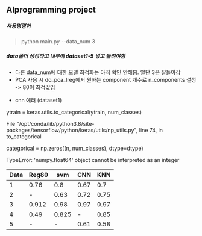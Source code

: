 ## AIprogramming project
##### 사용명령어
> python main.py --data_num 3

##### data폴더 생성하고 내부에 dataset1-5 넣고 돌려야함

- 다른 data_num에 대한 모델 최적화는 아직 확인 안해봄. 일단 3은 잘돌아감
- PCA 사용 시 do_pca_lreg에서 원하는 component 개수로 n_components 설정 -> 80이 최적값임


* cnn 에러 (dataset1)

ytrain = keras.utils.to_categorical(ytrain, num_classes)

File "/opt/conda/lib/python3.8/site-packages/tensorflow/python/keras/utils/np_utils.py", line 74, in to_categorical

categorical = np.zeros((n, num_classes), dtype=dtype)

TypeError: 'numpy.float64' object cannot be interpreted as an integer


|Data|Reg80|svm|CNN|KNN|
|----|----|----|----|----|
|1|0.76|0.8|0.67|0.7|
|2|-|0.63|0.72|0.75|
|3|0.912|0.98|0.97|0.97|
|4|0.49|0.825|-|0.85|
|5|-|-|0.61|0.58|